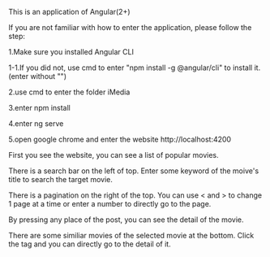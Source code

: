 This is an application of Angular(2+)

If you are not familiar with how to enter the application, please follow the step:

1.Make sure you installed Angular CLI 

1-1.If you did not, use cmd to enter "npm install -g @angular/cli" to install it. (enter without "")

2.use cmd to enter the folder iMedia

3.enter npm install

4.enter ng serve

5.open google chrome and enter the website http://localhost:4200


First you see the website, you can see a list of popular movies.

There is a search bar on the left of top. Enter some keyword of the moive's title to search the target movie.

There is a pagination on the right of the top. You can use < and > to change 1 page at a time or enter a number to directly go to the page.

By pressing any place of the post, you can see the detail of the movie.

There are some similiar movies of the selected movie at the bottom. Click the tag and you can directly go to the detail of it.

